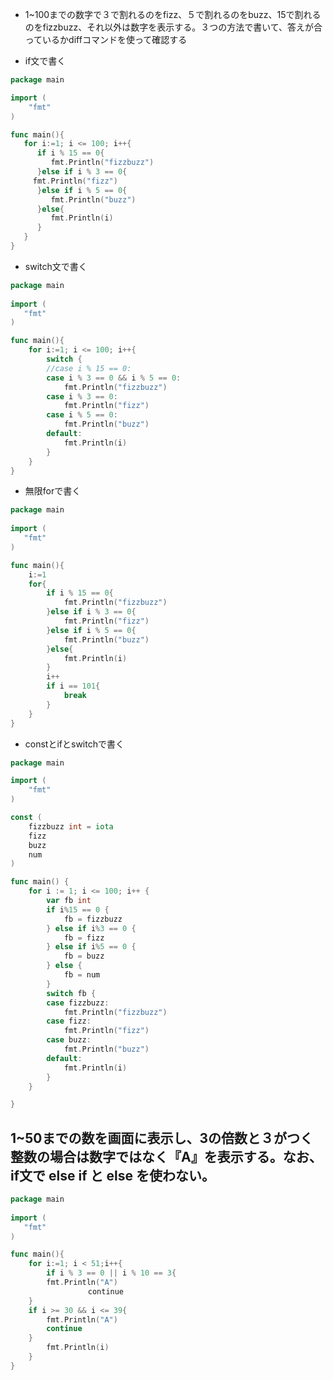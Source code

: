 - 1~100までの数字で３で割れるのをfizz、５で割れるのをbuzz、15で割れるのをfizzbuzz、それ以外は数字を表示する。３つの方法で書いて、答えが合っているかdiffコマンドを使って確認する

- if文で書く

```go
package main

import (
	"fmt"
)

func main(){
   for i:=1; i <= 100; i++{
      if i % 15 == 0{
         fmt.Println("fizzbuzz")
      }else if i % 3 == 0{
	 fmt.Println("fizz")
      }else if i % 5 == 0{
         fmt.Println("buzz")
      }else{
         fmt.Println(i)
      }
   }
}
```
- switch文で書く
```go
package main
 
import (
   "fmt"
)

func main(){
	for i:=1; i <= 100; i++{
		switch {
	    //case i % 15 == 0:
	    case i % 3 == 0 && i % 5 == 0:
			fmt.Println("fizzbuzz")
	    case i % 3 == 0:
			fmt.Println("fizz")
	    case i % 5 == 0:
			fmt.Println("buzz")
		default:
			fmt.Println(i)
		}
	}
}
```
- 無限forで書く
```go
package main
 
import (
   "fmt"
)

func main(){
	i:=1
	for{
		if i % 15 == 0{
			fmt.Println("fizzbuzz")
		}else if i % 3 == 0{
			fmt.Println("fizz")
		}else if i % 5 == 0{
			fmt.Println("buzz")
		}else{
			fmt.Println(i)
		}
		i++
		if i == 101{
			break
		}
	}
}
```
- constとifとswitchで書く
```go
package main

import (
	"fmt"
)

const (
	fizzbuzz int = iota
	fizz
	buzz
	num
)

func main() {
	for i := 1; i <= 100; i++ {
		var fb int
		if i%15 == 0 {
			fb = fizzbuzz
		} else if i%3 == 0 {
			fb = fizz
		} else if i%5 == 0 {
			fb = buzz
		} else {
			fb = num
		}
		switch fb {
		case fizzbuzz:
			fmt.Println("fizzbuzz")
		case fizz:
			fmt.Println("fizz")
		case buzz:
			fmt.Println("buzz")
		default:
			fmt.Println(i)
		}
	}

}

```
## 1~50までの数を画面に表示し、3の倍数と３がつく整数の場合は数字ではなく『A』を表示する。なお、if文で else if と else を使わない。
```go
package main
 
import (
   "fmt"
)

func main(){
    for i:=1; i < 51;i++{
        if i % 3 == 0 || i % 10 == 3{
	    fmt.Println("A")
	　　　　　　　　continue
	}
	if i >= 30 && i <= 39{
	    fmt.Println("A")
	    continue
	} 
        fmt.Println(i)
    }
}
```
